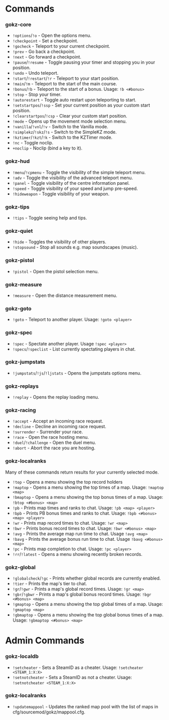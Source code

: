 # Commands

### gokz-core

 * `!options`/`!o` - Open the options menu.
 * `!checkpoint` - Set a checkpoint.
 * `!gocheck` - Teleport to your current checkpoint.
 * `!prev` - Go back a checkpoint.
 * `!next` - Go forward a checkpoint.
 * `!pause`/`!resume` - Toggle pausing your timer and stopping you in your position.
 * `!undo` - Undo teleport.
 * `!start`/`!restart`/`!r` - Teleport to your start position.
 * `!main`/`!m` - Teleport to the start of the main course.
 * `!bonus`/`!b` - Teleport to the start of a bonus. Usage: `!b <#bonus>`
 * `!stop` - Stop your timer.
 * `!autorestart` - Toggle auto restart upon teleporting to start.
 * `!setstartpos`/`!ssp` - Set your current position as your custom start position.
 * `!clearstartpos`/`!csp` - Clear your custom start position.
 * `!mode` - Opens up the movement mode selection menu.
 * `!vanilla`/`!vnl`/`!v` - Switch to the Vanilla mode.
 * `!simplekz`/`!skz`/`!s` - Switch to the SimpleKZ mode.
 * `!kztimer`/`!kzt`/`!k` - Switch to the KZTimer mode.
 * `!nc` - Toggle noclip.
 * `+noclip` - Noclip (bind a key to it).

### gokz-hud

 * `!menu`/`!cpmenu` - Toggle the visibility of the simple teleport menu.
 * `!adv` - Toggle the visibility of the advanced teleport menu.
 * `!panel` - Toggle visibility of the centre information panel.
 * `!speed` - Toggle visibility of your speed and jump pre-speed.
 * `!hideweapon` - Toggle visibility of your weapon.

### gokz-tips

 * `!tips` - Toggle seeing help and tips.

### gokz-quiet

 * `!hide` - Toggles the visibility of other players.
 * `!stopsound` - Stop all sounds e.g. map soundscapes (music).

### gokz-pistol

 * `!pistol` - Open the pistol selection menu.

### gokz-measure

 * `!measure` - Open the distance measurement menu.

### gokz-goto

 * `!goto` - Teleport to another player. Usage: `!goto <player>`

### gokz-spec

 * `!spec` - Spectate another player. Usage `!spec <player>`
 * `!specs`/`!speclist` - List currently spectating players in chat.

### gokz-jumpstats

 * `!jumpstats`/`!js`/`!ljstats` - Opens the jumpstats options menu.

### gokz-replays

 * `!replay` - Opens the replay loading menu.

### gokz-racing

 * `!accept` - Accept an incoming race request.
 * `!decline` - Decline an incoming race request.
 * `!surrender` - Surrender your race.
 * `!race` - Open the race hosting menu.
 * `!duel`/`!challenge` - Open the duel menu.
 * `!abort` - Abort the race you are hosting.

### gokz-localranks

Many of these commands return results for your currently selected mode.

 * `!top` - Opens a menu showing the top record holders
 * `!maptop` - Opens a menu showing the top times of a map. Usage: `!maptop <map>`
 * `!bmaptop` - Opens a menu showing the top bonus times of a map. Usage: `!btop <#bonus> <map>`
 * `!pb` - Prints map times and ranks to chat. Usage: `!pb <map> <player>`
 * `!bpb` - Prints PB bonus times and ranks to chat. Usage: `!bpb <#bonus> <map> <player>`
 * `!wr` - Prints map record times to chat. Usage: `!wr <map>`
 * `!bwr` - Prints bonus record times to chat. Usage: `!bwr <#bonus> <map>`
 * `!avg` - Prints the average map run time to chat. Usage `!avg <map>`
 * `!bavg` - Prints the average bonus run time to chat. Usage `!bavg <#bonus> <map>`
 * `!pc` - Prints map completion to chat. Usage: `!pc <player>`
 * `!rr`/`!latest` - Opens a menu showing recently broken records.

### gokz-global

 * `!globalcheck`/`!gc` - Prints whether global records are currently enabled.
 * `!tier` - Prints the map's tier to chat.
 * `!gr`/`!gwr` - Prints a map's global record times. Usage: `!gr <map>`
 * `!gbr`/`!gbwr` - Prints a map's global bonus record times. Usage: `!bgr <#bonus> <map>`
 * `!gmaptop` - Opens a menu showing the top global times of a map. Usage: `!gmaptop <map>`
 * `!gbmaptop` - Opens a menu showing the top global bonus times of a map. Usage: `!gbmaptop <#bonus> <map>`

# Admin Commands

### gokz-localdb

 * `!setcheater` - Sets a SteamID as a cheater. Usage: `!setcheater <STEAM_1:X:X>`
 * `!setnotcheater` - Sets a SteamID as not a cheater. Usage: `!setnotcheater <STEAM_1:X:X>`

### gokz-localranks

 * `!updatemappool` - Updates the ranked map pool with the list of maps in cfg/sourcemod/gokz/mappool.cfg.